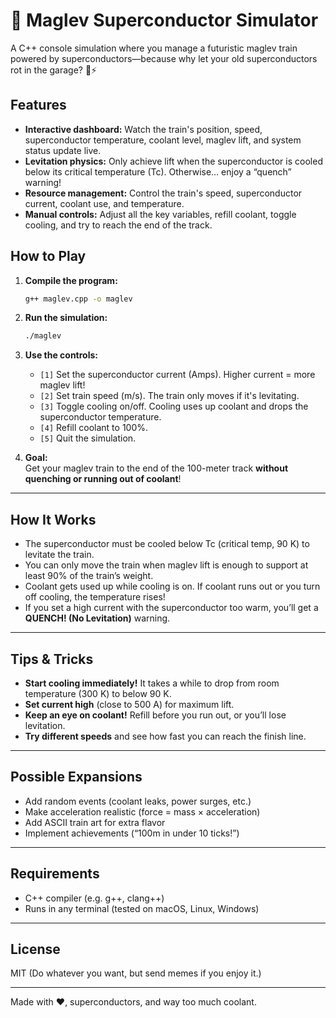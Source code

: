 # 🚄 Maglev Superconductor Simulator

A C++ console simulation where you manage a futuristic maglev train powered by superconductors—because why let your old superconductors rot in the garage? 🧊⚡

## Features

- **Interactive dashboard:** Watch the train's position, speed, superconductor temperature, coolant level, maglev lift, and system status update live.
- **Levitation physics:** Only achieve lift when the superconductor is cooled below its critical temperature (Tc). Otherwise… enjoy a “quench” warning!
- **Resource management:** Control the train's speed, superconductor current, coolant use, and temperature.
- **Manual controls:** Adjust all the key variables, refill coolant, toggle cooling, and try to reach the end of the track.

## How to Play

1. **Compile the program:**
    ```bash
    g++ maglev.cpp -o maglev
    ```

2. **Run the simulation:**
    ```bash
    ./maglev
    ```

3. **Use the controls:**
    - `[1]` Set the superconductor current (Amps). Higher current = more maglev lift!
    - `[2]` Set train speed (m/s). The train only moves if it's levitating.
    - `[3]` Toggle cooling on/off. Cooling uses up coolant and drops the superconductor temperature.
    - `[4]` Refill coolant to 100%.
    - `[5]` Quit the simulation.

4. **Goal:**  
   Get your maglev train to the end of the 100-meter track **without quenching or running out of coolant**!

---

## How It Works

- The superconductor must be cooled below Tc (critical temp, 90 K) to levitate the train.
- You can only move the train when maglev lift is enough to support at least 90% of the train’s weight.
- Coolant gets used up while cooling is on. If coolant runs out or you turn off cooling, the temperature rises!
- If you set a high current with the superconductor too warm, you’ll get a **QUENCH! (No Levitation)** warning.

---

## Tips & Tricks

- **Start cooling immediately!** It takes a while to drop from room temperature (300 K) to below 90 K.
- **Set current high** (close to 500 A) for maximum lift.
- **Keep an eye on coolant!** Refill before you run out, or you’ll lose levitation.
- **Try different speeds** and see how fast you can reach the finish line.

---

## Possible Expansions

- Add random events (coolant leaks, power surges, etc.)
- Make acceleration realistic (force = mass × acceleration)
- Add ASCII train art for extra flavor
- Implement achievements (“100m in under 10 ticks!”)

---

## Requirements

- C++ compiler (e.g. g++, clang++)
- Runs in any terminal (tested on macOS, Linux, Windows)

---

## License

MIT (Do whatever you want, but send memes if you enjoy it.)

---

Made with ❤️, superconductors, and way too much coolant.

